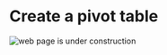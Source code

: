 # Create a pivot table

![web page is under construction](https://docimages.blob.core.chinacloudapi.cn/images/commingsoon20210514.jpg)
